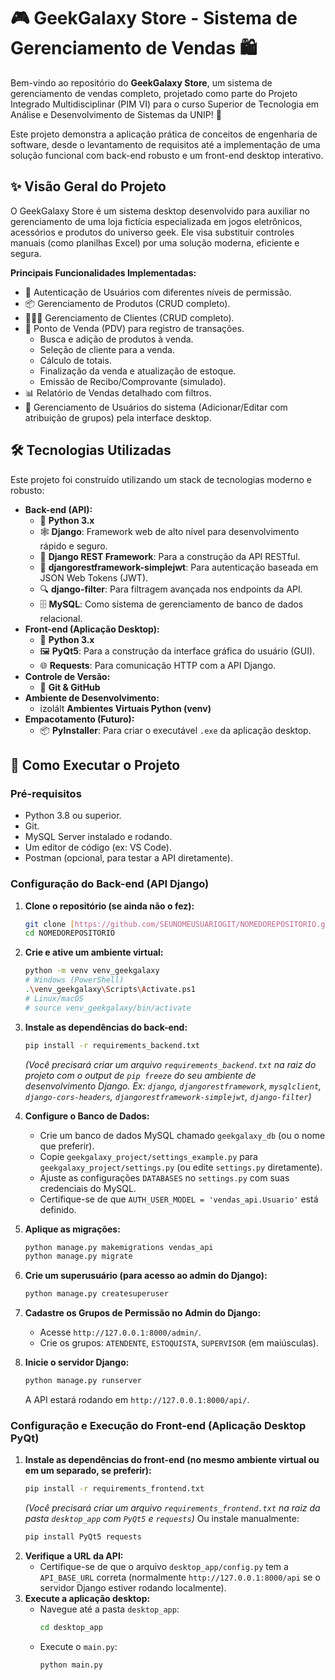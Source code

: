 # 🎮 GeekGalaxy Store - Sistema de Gerenciamento de Vendas 🛍️

Bem-vindo ao repositório do **GeekGalaxy Store**, um sistema de gerenciamento de vendas completo, projetado como parte do Projeto Integrado Multidisciplinar (PIM VI) para o curso Superior de Tecnologia em Análise e Desenvolvimento de Sistemas da UNIP! 🚀

Este projeto demonstra a aplicação prática de conceitos de engenharia de software, desde o levantamento de requisitos até a implementação de uma solução funcional com back-end robusto e um front-end desktop interativo.

## ✨ Visão Geral do Projeto

O GeekGalaxy Store é um sistema desktop desenvolvido para auxiliar no gerenciamento de uma loja fictícia especializada em jogos eletrônicos, acessórios e produtos do universo geek. Ele visa substituir controles manuais (como planilhas Excel) por uma solução moderna, eficiente e segura.

**Principais Funcionalidades Implementadas:**
* 🔑 Autenticação de Usuários com diferentes níveis de permissão.
* 📦 Gerenciamento de Produtos (CRUD completo).
* 🧑‍🤝‍🧑 Gerenciamento de Clientes (CRUD completo).
* 🛒 Ponto de Venda (PDV) para registro de transações.
    * Busca e adição de produtos à venda.
    * Seleção de cliente para a venda.
    * Cálculo de totais.
    * Finalização da venda e atualização de estoque.
    * Emissão de Recibo/Comprovante (simulado).
* 📊 Relatório de Vendas detalhado com filtros.
* 👤 Gerenciamento de Usuários do sistema (Adicionar/Editar com atribuição de grupos) pela interface desktop.

## 🛠️ Tecnologias Utilizadas

Este projeto foi construído utilizando um stack de tecnologias moderno e robusto:

* **Back-end (API):**
    * 🐍 **Python 3.x**
    * 🕸️ **Django**: Framework web de alto nível para desenvolvimento rápido e seguro.
    * 🔗 **Django REST Framework**: Para a construção da API RESTful.
    * 🔑 **djangorestframework-simplejwt**: Para autenticação baseada em JSON Web Tokens (JWT).
    * 🔍 **django-filter**: Para filtragem avançada nos endpoints da API.
    * 🗄️ **MySQL**: Como sistema de gerenciamento de banco de dados relacional.
* **Front-end (Aplicação Desktop):**
    * 🐍 **Python 3.x**
    * 🖼️ **PyQt5**: Para a construção da interface gráfica do usuário (GUI).
    * 🌐 **Requests**: Para comunicação HTTP com a API Django.
* **Controle de Versão:**
    * 🐙 **Git & GitHub**
* **Ambiente de Desenvolvimento:**
    * izolált **Ambientes Virtuais Python (venv)**
* **Empacotamento (Futuro):**
    * 📦 **PyInstaller**: Para criar o executável `.exe` da aplicação desktop.

## 🚀 Como Executar o Projeto

### Pré-requisitos

* Python 3.8 ou superior.
* Git.
* MySQL Server instalado e rodando.
* Um editor de código (ex: VS Code).
* Postman (opcional, para testar a API diretamente).

### Configuração do Back-end (API Django)

1.  **Clone o repositório (se ainda não o fez):**
    ```bash
    git clone [https://github.com/SEUNOMEUSUARIOGIT/NOMEDOREPOSITORIO.git](https://github.com/SEUNOMEUSUARIOGIT/NOMEDOREPOSITORIO.git)
    cd NOMEDOREPOSITORIO
    ```
2.  **Crie e ative um ambiente virtual:**
    ```bash
    python -m venv venv_geekgalaxy
    # Windows (PowerShell)
    .\venv_geekgalaxy\Scripts\Activate.ps1
    # Linux/macOS
    # source venv_geekgalaxy/bin/activate
    ```
3.  **Instale as dependências do back-end:**
    ```bash
    pip install -r requirements_backend.txt 
    ```
    *(Você precisará criar um arquivo `requirements_backend.txt` na raiz do projeto com o output de `pip freeze` do seu ambiente de desenvolvimento Django. Ex: `django`, `djangorestframework`, `mysqlclient`, `django-cors-headers`, `djangorestframework-simplejwt`, `django-filter`)*

4.  **Configure o Banco de Dados:**
    * Crie um banco de dados MySQL chamado `geekgalaxy_db` (ou o nome que preferir).
    * Copie `geekgalaxy_project/settings_example.py` para `geekgalaxy_project/settings.py` (ou edite `settings.py` diretamente).
    * Ajuste as configurações `DATABASES` no `settings.py` com suas credenciais do MySQL.
    * Certifique-se de que `AUTH_USER_MODEL = 'vendas_api.Usuario'` está definido.
5.  **Aplique as migrações:**
    ```bash
    python manage.py makemigrations vendas_api
    python manage.py migrate
    ```
6.  **Crie um superusuário (para acesso ao admin do Django):**
    ```bash
    python manage.py createsuperuser
    ```
7.  **Cadastre os Grupos de Permissão no Admin do Django:**
    * Acesse `http://127.0.0.1:8000/admin/`.
    * Crie os grupos: `ATENDENTE`, `ESTOQUISTA`, `SUPERVISOR` (em maiúsculas).
8.  **Inicie o servidor Django:**
    ```bash
    python manage.py runserver
    ```
    A API estará rodando em `http://127.0.0.1:8000/api/`.

### Configuração e Execução do Front-end (Aplicação Desktop PyQt)

1.  **Instale as dependências do front-end (no mesmo ambiente virtual ou em um separado, se preferir):**
    ```bash
    pip install -r requirements_frontend.txt
    ```
    *(Você precisará criar um arquivo `requirements_frontend.txt` na raiz da pasta `desktop_app` com `PyQt5` e `requests`)*
    Ou instale manualmente:
    ```bash
    pip install PyQt5 requests
    ```
2.  **Verifique a URL da API:**
    * Certifique-se de que o arquivo `desktop_app/config.py` tem a `API_BASE_URL` correta (normalmente `http://127.0.0.1:8000/api` se o servidor Django estiver rodando localmente).
3.  **Execute a aplicação desktop:**
    * Navegue até a pasta `desktop_app`:
        ```bash
        cd desktop_app
        ```
    * Execute o `main.py`:
        ```bash
        python main.py
        ```


